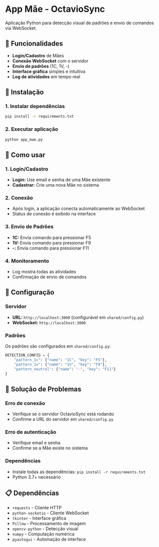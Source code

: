 # App Mãe - OctavioSync

Aplicação Python para detecção visual de padrões e envio de comandos via WebSocket.

## 🎯 Funcionalidades

- **Login/Cadastro** de Mães
- **Conexão WebSocket** com o servidor
- **Envio de padrões** (1C, 1V, -)
- **Interface gráfica** simples e intuitiva
- **Log de atividades** em tempo real

## 🚀 Instalação

### 1. Instalar dependências
```bash
pip install -r requirements.txt
```

### 2. Executar aplicação
```bash
python app_mae.py
```

## 📱 Como usar

### 1. Login/Cadastro
- **Login:** Use email e senha de uma Mãe existente
- **Cadastrar:** Crie uma nova Mãe no sistema

### 2. Conexão
- Após login, a aplicação conecta automaticamente ao WebSocket
- Status de conexão é exibido na interface

### 3. Envio de Padrões
- **1C:** Envia comando para pressionar F5
- **1V:** Envia comando para pressionar F9
- **-:** Envia comando para pressionar F11

### 4. Monitoramento
- Log mostra todas as atividades
- Confirmação de envio de comandos

## 🔧 Configuração

### Servidor
- **URL:** `http://localhost:3000` (configurável em `shared/config.py`)
- **WebSocket:** `http://localhost:3000`

### Padrões
Os padrões são configurados em `shared/config.py`:
```python
DETECTION_CONFIG = {
    "pattern_1c": {"name": "1C", "key": "F5"},
    "pattern_1v": {"name": "1V", "key": "F9"},
    "pattern_neutral": {"name": "-", "key": "F11"}
}
```

## 🐛 Solução de Problemas

### Erro de conexão
- Verifique se o servidor OctavioSync está rodando
- Confirme a URL do servidor em `shared/config.py`

### Erro de autenticação
- Verifique email e senha
- Confirme se a Mãe existe no sistema

### Dependências
- Instale todas as dependências: `pip install -r requirements.txt`
- Python 3.7+ necessário

## 📋 Dependências

- `requests` - Cliente HTTP
- `python-socketio` - Cliente WebSocket
- `tkinter` - Interface gráfica
- `Pillow` - Processamento de imagem
- `opencv-python` - Detecção visual
- `numpy` - Computação numérica
- `pyautogui` - Automação de interface



